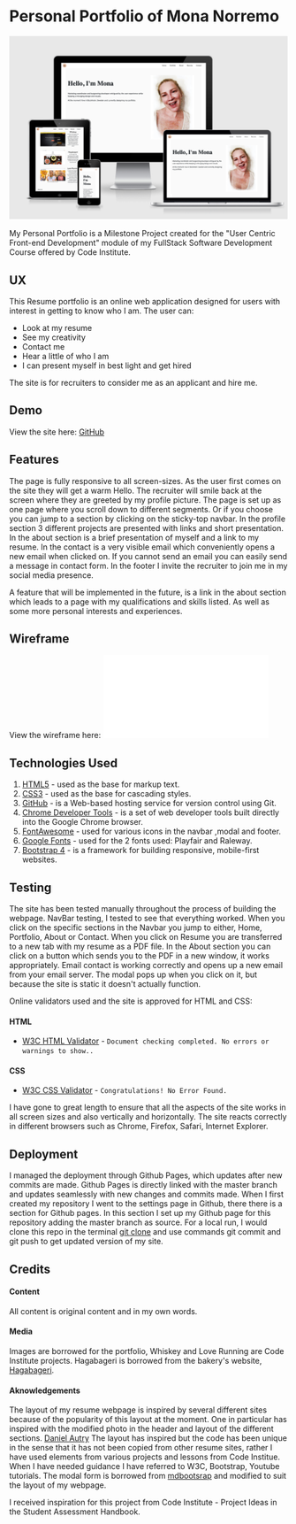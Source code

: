 # Personal Portfolio of Mona Norremo

![devices image](assets/images/devices.png)
 
My Personal Portfolio is a Milestone Project created for the "User Centric Front-end Development" module of my FullStack Software Development Course offered by Code Institute.

## UX

This Resume portfolio is an online web application designed for users with interest in getting to know who I am. The user can:
* Look at my resume
* See my creativity
* Contact me 
* Hear a little of who I am
* I can present myself in best light and get hired 

The site is for recruiters to consider me as an applicant and hire me. 

## Demo

View the site here: [GitHub](https://monanorremo.github.io/ms1/)

## Features

The page is fully responsive to all screen-sizes.
As the user first comes on the site they will get a warm Hello. The recruiter will smile back at the screen where they are greeted by my profile picture. 
The page is set up as one page where you scroll down to different segments. Or if you choose you can jump to a section by clicking on the sticky-top navbar. 
In the profile section 3 different projects are presented with links and short presentation. In the about section is a brief presentation of myself and a link to my resume. 
In the contact is a very visible email which conveniently opens a new email when clicked on. If you cannot send an email you can easily send a message in contact form. In the footer I invite the recruiter to join me in my social media presence. 

A feature that will be implemented in the future, is a link in the about section which leads to a page with my qualifications and skills listed. As well as some more personal interests and experiences.  

## Wireframe

View the wireframe here: ![wireframe](assets/wireframe/ms1-wireframe.pdf)

## Technologies Used

1. [HTML5](https://developer.mozilla.org/en-US/docs/Web/Guide/HTML/HTML5) - used as the base for markup text.
2. [CSS3](https://developer.mozilla.org/en-US/docs/Web/CSS/CSS3) - used as the base for cascading styles.
3. [GitHub](https://github.com/) - is a Web-based hosting service for version control using Git.
4. [Chrome Developer Tools](https://developers.google.com/web/tools/chrome-devtools) - is a set of web developer tools built directly into the Google Chrome browser.
5. [FontAwesome](https://fontawesome.com/) - used for various icons in the navbar ,modal and footer. 
6. [Google Fonts](https://fonts.google.com/) - used for the 2 fonts used: Playfair and Raleway. 
7. [Bootstrap 4](https://getbootstrap.com/) - is a framework for building responsive, mobile-first websites.

## Testing

The site has been tested manually throughout the process of building the webpage. 
NavBar testing, I tested to see that everything worked. When you click on the specific sections in the Navbar you jump to either, Home, Portfolio, About or Contact. When you click on Resume you are transferred to a new tab with my resume as a PDF file. 
In the About section you can click on a button which sends you to the PDF in a new window, it works appropriately. 
Email contact is working correctly and opens up a new email from your email server. 
The modal pops up when you click on it, but because the site is static it doesn't actually function. 

Online validators used and the site is approved for HTML and CSS: 
#### HTML
- [W3C HTML Validator](https://validator.w3.org/) - `Document checking completed. No errors or warnings to show..`
#### CSS
- [W3C CSS Validator](https://jigsaw.w3.org/css-validator/) - `Congratulations! No Error Found.`

I have gone to great length to ensure that all the aspects of the site works in all screen sizes and also vertically and horizontally. The site reacts correctly in different browsers such as Chrome, Firefox, Safari, Internet Explorer. 
 
## Deployment

I managed the deployment through Github Pages, which updates after new commits are made. Github Pages is directly linked with the master branch and updates seamlessly with new changes and commits made. When I first created my repository I went to the settings page in Github, there there is a section for Github pages. In this section I set up my Github page for this repository adding the master branch as source. 
For a local run, I would clone this repo in the terminal [git clone](https://github.com/monanorremo/ms1.git) and use commands git commit and git push to get updated version of my site. 
          
## Credits

#### Content
All content is original content and in my own words. 

#### Media
Images are borrowed for the portfolio, Whiskey and Love Running are Code Institute projects. Hagabageri is borrowed from the bakery's website, [Hagabageri](http://www.hagabageri.se/).

#### Aknowledgements
The layout of my resume webpage is inspired by several different sites because of the popularity of this layout at the moment. One in particular has inspired with the modified photo in the header and layout of the different sections. [Daniel Autry](https://danielautry.com/) 
The layout has inspired but the code has been unique in the sense that it has not been copied from other resume sites, rather I have used elements from various projects and lessons from Code Institue. When I have needed guidance I have referred to W3C, Bootstrap, Youtube tutorials. 
The modal form is borrowed from [mdbootsrap](https://mdbootstrap.com/docs/jquery/modals/forms/) and modified to suit the layout of my webpage. 

I received inspiration for this project from Code Institute - Project Ideas in the Student Assessment Handbook.
